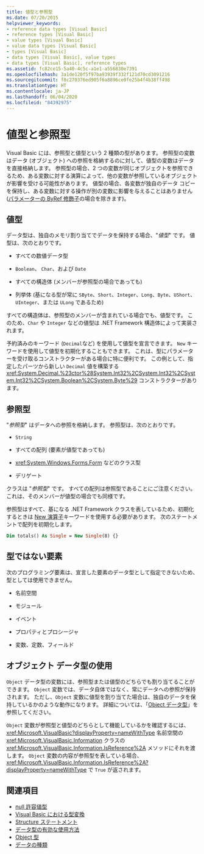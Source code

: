 ```yaml
---
title: 値型と参照型
ms.date: 07/20/2015
helpviewer_keywords:
- reference data types [Visual Basic]
- reference types [Visual Basic]
- value types [Visual Basic]
- value data types [Visual Basic]
- types [Visual Basic]
- data types [Visual Basic], value types
- data types [Visual Basic], reference types
ms.assetid: fc82ce15-5a40-4c5c-a1e1-a556830e7391
ms.openlocfilehash: 3a1de120f5f97ba93939f332f121d70cd3091216
ms.sourcegitcommit: f8c270376ed905f6a8896ce0fe25b4f4b38ff498
ms.translationtype: HT
ms.contentlocale: ja-JP
ms.lasthandoff: 06/04/2020
ms.locfileid: "84392975"
---
```

# <a name="value-types-and-reference-types"></a>値型と参照型
Visual Basic には、参照型と値型という 2 種類の型があります。 参照型の変数はデータ (オブジェクト) への参照を格納するのに対して、値型の変数はデータを直接格納します。 参照型の場合、2 つの変数が同じオブジェクトを参照できるため、ある変数に対する演算によって、他の変数が参照しているオブジェクトが影響を受ける可能性があります。 値型の場合、各変数が独自のデータ コピーを保持し、ある変数に対する操作が別の変数に影響を与えることはありません ([パラメーターの ByRef 修飾子](../../../language-reference/modifiers/byref.md)の場合を除きます)。
  
## <a name="value-types"></a>値型  
 データ型は、独自のメモリ割り当てでデータを保持する場合、"*値型*" です。 値型は、次のとおりです。  
  
- すべての数値データ型  
  
- `Boolean`、 `Char`、および `Date`  
  
- すべての構造体 (メンバーが参照型の場合であっても)  
  
- 列挙体 (基になる型が常に `SByte`、`Short`、`Integer`、`Long`、`Byte`、`UShort`、`UInteger`、または `ULong` であるため)  
  
 すべての構造体は、参照型のメンバーが含まれている場合でも、値型です。 このため、`Char` や `Integer` などの値型は .NET Framework 構造体によって実装されます。  
  
 予約済みのキーワード (`Decimal`など) を使用して値型を宣言できます。 `New` キーワードを使用して値型を初期化することもできます。 これは、型にパラメーターを受け取るコンストラクターがある場合に特に便利です。 この例として、指定したパーツから新しい `Decimal` 値を構築する <xref:System.Decimal.%23ctor%28System.Int32%2CSystem.Int32%2CSystem.Int32%2CSystem.Boolean%2CSystem.Byte%29> コンストラクターがあります。  
  
## <a name="reference-types"></a>参照型  
 "*参照型*" はデータへの参照を格納します。 参照型は、次のとおりです。  
  
- `String`  
  
- すべての配列 (要素が値型であっても)  
  
- <xref:System.Windows.Forms.Form> などのクラス型  
  
- デリゲート  
  
 クラスは "*参照型*" です。 すべての配列は参照型であることにご注意ください。これは、そのメンバーが値型の場合でも同様です。  
  
 参照型はすべて、基になる .NET Framework クラスを表しているため、初期化するときは [New 演算子](../../../language-reference/operators/new-operator.md)キーワードを使用する必要があります。 次のステートメントで配列を初期化します。  
  
```vb  
Dim totals() As Single = New Single(8) {}  
```  
  
## <a name="elements-that-are-not-types"></a>型ではない要素  
 次のプログラミング要素は、宣言した要素のデータ型として指定できないため、型としては使用できません。  
  
- 名前空間  
  
- モジュール  
  
- イベント  
  
- プロパティとプロシージャ  
  
- 変数、定数、フィールド  
  
## <a name="working-with-the-object-data-type"></a>オブジェクト データ型の使用  
 `Object` データ型の変数には、参照型または値型のどちらでも割り当てることができます。 `Object` 変数では、データ自体ではなく、常にデータへの参照が保持されます。 ただし、`Object` 変数に値型を割り当てた場合は、独自のデータを保持しているかのような動作になります。 詳細については、「[Object データ型](../../../language-reference/data-types/object-data-type.md)」を参照してください。  
  
 `Object` 変数が参照型と値型のどちらとして機能しているかを確認するには、<xref:Microsoft.VisualBasic?displayProperty=nameWithType> 名前空間の <xref:Microsoft.VisualBasic.Information> クラスの <xref:Microsoft.VisualBasic.Information.IsReference%2A> メソッドにそれを渡します。 `Object` 変数の内容が参照型を表している場合、<xref:Microsoft.VisualBasic.Information.IsReference%2A?displayProperty=nameWithType> で `True` が返されます。  
  
## <a name="see-also"></a>関連項目

- [null 許容値型](nullable-value-types.md)
- [Visual Basic における型変換](type-conversions.md)
- [Structure ステートメント](../../../language-reference/statements/structure-statement.md)
- [データ型の有効な使用方法](efficient-use-of-data-types.md)
- [Object 型](../../../language-reference/data-types/object-data-type.md)
- [データの種類](index.md)
